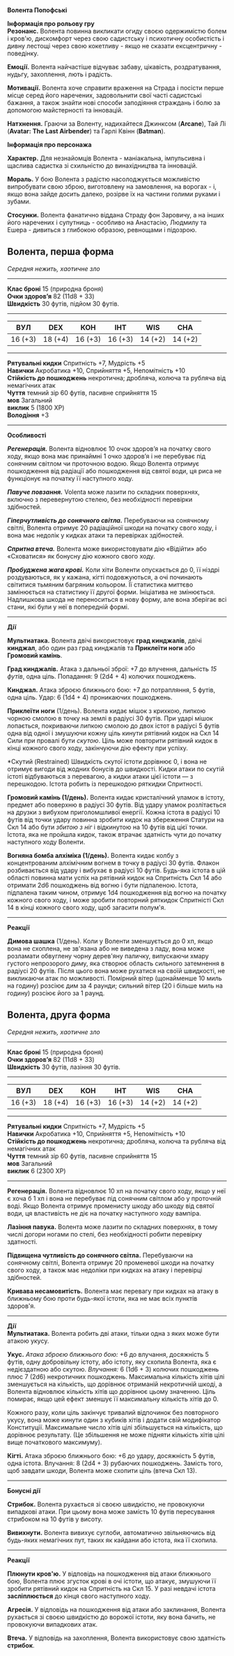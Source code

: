 **Волента Попофські**  

**Інформація про рольову гру**  
__**Резонанс.**__ Волента повинна викликати огиду своєю одержимістю болем і кров'ю, дискомфорт через свою садистську і психотичну особистість і дивну лестощі через свою кокетливу - якщо не сказати ексцентричну - поведінку.  

__**Емоції.**__ Волента найчастіше відчуває забаву, цікавість, роздратування, нудьгу, захоплення, лють і радість.  

__**Мотивації.**__ Волента хоче справити враження на Страда і посісти перше місце серед його наречених, задовольнити свої часті садистські бажання, а також знайти нові способи заподіяння страждань і болю за допомогою майстерності та інновацій.  

__**Натхнення.**__ Граючи за Воленту, надихайтеся Джинксом (__Arcane__), Тай Лі (__Avatar: The Last Airbender__) та Гарлі Квінн (__Batman__).  

**Інформація про персонажа**  

__**Характер.**__ Для незнайомців Волента - маніакальна, імпульсивна і щаслива садистка зі схильністю до винахідництва та інновацій.  

__**Мораль.**__ У бою Волента з радістю насолоджується можливістю випробувати свою зброю, виготовлену на замовлення, на ворогах - і, якщо вона зайде досить далеко, розірве їх на частини голими руками і зубами.  

__**Стосунки.**__ Волента фанатично віддана Страду фон Заровичу, а на інших його наречених і супутниць - особливо на Анастасію, Людмилу та Ешера - дивиться з глибокою образою, ревнощами і підозрою.
## Волента, перша форма

_Середня нежить, хаотичне зло_

---

**Клас броні** 15 (природна броня)  
**Очки здоров’я** 82 (11d8 + 33)  
**Швидкість** 30 футів, підйом 30 футів.

---

|ВУЛ|DEX|КОН|ІНТ|WIS|CHA|
|---|---|---|---|---|---|
|16 (+3)|18 (+4)|16 (+3)|16 (+3)|14 (+2)|14 (+2)|

---

**Рятувальні кидки** Спритність +7, Мудрість +5  
**Навички** Акробатика +10, Сприйняття +5, Непомітність +10  
**Стійкість до пошкоджень** некротична; дробляча, колюча та рубляча від немагічних атак  
**Чуття** темний зір 60 футів, пасивне сприйняття 15  
**мов** Загальний  
**виклик** 5 (1800 XP)  
**Володіння** +3  

---
**Особливості**

**_Регенерація._** Волента відновлює 10 очок здоров’я на початку свого ходу, якщо вона має принаймні 1 очко здоров’я і не перебуває під сонячним світлом чи проточною водою. Якщо Волента отримує пошкодження від радіації або пошкодження від святої води, ця риса не функціонує на початку її наступного ходу.

**_Павуче повзання._** Volenta може лазити по складних поверхнях, включно з перевернутою стелею, без необхідності перевірки здібностей.

**_Гіперчутливість до сонячного світла._** Перебуваючи на сонячному світлі, Волента отримує 20 радіаційної шкоди на початку свого ходу, і вона має недолік у кидках атаки та перевірках здібностей.

**_Спритна втеча._** Волента може використовувати дію «Відійти» або «Сховатися» як бонусну дію кожного свого ходу.

**_Пробуджена жага крові._** Коли хіти Воленти опускається до 0, її ніздрі роздуваються, як у кажана, кігті подовжуються, а очі починають світитися тьмяним багряним кольором. Її статистика миттєво замінюється на статистику її другої форми. Ініціатива не змінюється. Надлишкова шкода не переноситься в нову форму, але вона зберігає всі стани, які були у неї в попередній формі.
***
**Дії**

**Мультиатака.** Волента двічі використовує **град кинджалів**, двічі **кинджал**, або один раз град кинджалів та **Приклеїти ноги** або **Громовий камінь**.

**Град кинджалів.** Атака з дальньої зброї: +7 до влучення, дальність *15 футів*, одна ціль. Попадання: 9 (2d4 + 4) колючих пошкоджень.

**Кинджал.** Атака зброєю ближнього бою: +7 до потрапляння, 5 футів, одна ціль. Удар: 6 (1d4 + 4) проникаючих пошкоджень.

**Приклеїти ноги** (1/день). Волента кидає мішок з крихкою, липкою чорною смолою в точку на землі в радіусі 30 футів. При ударі мішок лопається, покриваючи липкою смолою до двох істот в радіусі 5 футів одна від одної і змушуючи кожну ціль кинути рятівний кидок на Скл 14 Сили при провалі бути *скутою*. Ціль може повторити рятівний кидок в кінці кожного свого ходу, закінчуючи дію ефекту при успіху.

*Скутий (Restrained) Швидкість скутої істоти дорівнює 0, і вона не отримує вигоди від жодних бонусів до швидкості.
Кидки атаки по скутій істоті відбуваються з перевагою, а кидки атаки цієї істоти — з перешкодою.
Істота робить із перешкодою ряткидки Спритності.

**Громовий камінь (1/день).** Волента кидає кристалічний уламок в істоту, предмет або поверхню в радіусі 30 футів. Від удару уламок розлітається на друзки з вибухом приголомшливої енергії. Кожна істота в радіусі 10 футів від точки удару повинна зробити кидок на збереження Статури на Скл 14 або бути *збитою з ніг* і відкинутою на 10 футів від цієї точки. Істота, яка не пройшла кидок, також втрачає здатність чути до початку наступного ходу Воленти.

**Вогняна бомба алхіміка (1/день).** Волента кидає колбу з концентрованим алхімічним вогнем в точку в радіусі 30 футів. Флакон розбивається від удару і вибухає в радіусі 10 футів. Будь-яка істота в цій області повинна мати успіх на рятівний кидок на Спритність Скл 14 або отримати 2d6 пошкоджень від вогню і бути підпаленою. Істота, підпалена таким чином, отримує 1d4 пошкодження від вогню на початку кожного свого ходу, і може зробити повторний ряткидок Спритністі Скл 14 в кінці кожного свого ходу, щоб загасити полум'я.
***
**Реакції**

**Димова шашка** (1/день). Коли у Воленти зменшується до 0 хп, якщо вона не схоплена, не зв'язана або не виведена з ладу, вона може розламати обвуглену чорну дерев'яну паличку, випускаючи хмару густого непрозорого диму, яка створює область сильного затемнення в радіусі 20 футів. Після цього вона може рухатися на своїй швидкості, не викликаючи атак по можливості. Помірний вітер (щонайменше 10 миль на годину) розсіює дим за 4 раунди; сильний вітер (20 і більше миль на годину) розсіює його за 1 раунд.
## Волента, друга форма

_Середня нежить, хаотичне зло_

---

**Клас броні** 15 (природна броня)  
**Очки здоров’я** 82 (11d8 + 33)  
**Швидкість** 30 футів, лазіння 30 футів.

---

| ВУЛ     | DEX     | КОН     | ІНТ     | WIS     | CHA     |
| ------- | ------- | ------- | ------- | ------- | ------- |
| 16 (+3) | 18 (+4) | 16 (+3) | 16 (+3) | 14 (+2) | 14 (+2) |

---

**Рятувальні кидки** Спритність +7, Мудрість +5  
**Навички** Акробатика +10, Сприйняття +5, Непомітність +10  
**Стійкість до пошкоджень** некротична; дробляча, колюча та рубляча від немагічних атак  
**Чуття** темний зір 60 футів, пасивне сприйняття 15  
**мов** Загальний  
**виклик** 6 (2300 XP)
***
__**Регенерація.**__ Волента відновлює 10 хп на початку свого ходу, якщо у неї є хоча б 1 хп і вона не перебуває під сонячним світлом або у проточній воді. Якщо Волента отримує променисту шкоду або шкоду від святої води, ця властивість не діє на початку наступного ходу вампіра.  

__**Лазіння павука.**__ Волента може лазити по складних поверхнях, в тому числі догори ногами по стелі, без необхідності робити перевірку здатності.  

__**Підвищена чутливість до сонячного світла.**__ Перебуваючи на сонячному світлі, Волента отримує 20 променевої шкоди на початку свого ходу, а також має недоліки при кидках на атаку і перевірці здібностей.  

__**Кривава несамовитість.**__ Волента має перевагу при кидках на атаку в ближньому бою проти будь-якої істоти, яка не має всіх пунктів здоров'я.  
***
**Дії**  
__**Мультиатака.**__ Волента робить дві атаки, тільки одна з яких може бути атакою укусу.  

**Укус.** *Атака зброєю ближнього бою:* +6 до влучання, досяжність 5 футів, одну добровільну істоту, або істоту, яку схопила Волента, яка є недієздатною або скутою. 
*Влучання:* 6 (1d6 + 3) колючих пошкоджень плюс 7 (2d6) некротичних пошкоджень. 
Максимальна кількість хітів цілі зменшується на кількість, що дорівнює отриманій некротичній шкоді, а Волента відновлює кількість хітів що дорівнює цьому значенню. Ціль помирає, якщо цей ефект зменшує її максимальну кількість хітів до 0. 

Кожного разу, коли ціль закінчує тривалий відпочинок без повторного укусу, вона може кинути один з кубиків хітів і додати свій модифікатор Конституції. Максимальне число хітів цілі збільшується на кількість, що дорівнює результату. (Це збільшення не може підняти кількість хітів цілі вище початкового максимуму).

**Кігті.** Атака зброєю ближнього бою: +6 до удару, досяжність 5 футів, одна істота. 
Влучання: 8 (2d4 + 3) рубаючих пошкоджень. Замість того, щоб завдати шкоди, Волента може схопити ціль (втеча Скл 13).
***

**Бонусні дії**  

__Стрибок.__ Волента рухається зі своєю швидкістю, не провокуючи випадкові атаки. При цьому вона може замість 10 футів пересування стрибоком на 10 футів у висоту.

__Вивихнути.__ Волента вивихує суглоби, автоматично звільняючись від будь-яких немагічних пут, таких як кайдани або істота, яка її схопила.
***
**Реакції**  

__Плюнути кров'ю.__ У відповідь на пошкодження від атаки ближнього бою, Волента плює згусток крові в очі істоти, що атакує, змушуючи її зробити рятівний кидок на Спритність на Скл 15. У разі невдачі істота **засліплюється** до кінця свого наступного ходу.  

__Агресія.__ У відповідь на пошкодження від атаки або заклинання, Волента рухається зі своєю швидкістю до ворожої істоти, яку вона бачить, не провокуючи випадкових атак.  

__Втеча.__ У відповідь на захоплення, Волента використовує свою здатність __стрибок__.